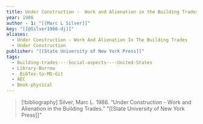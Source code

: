 ```yaml
---
title: Under Construction -  Work and Alienation in the Building Trades
year: 1986
author - 1: "[[Marc L Silver]]"
key: "[[@Silver1986-dj]]"
aliases:
  - Under Construction - Work And Alienation In The Building Trades
  - Under Construction
publisher: "[[State University of New York Press]]"
tags:
  - Building-trades----Social-aspects----United-States
  - Library-Borrow
  - _BibTex-to-MD-Git
  - AEC
  - Book-physical
---
```


> [!bibliography]
> Silver, Marc L. 1986. “Under Construction -  Work and Alienation in the Building Trades.” "[[State University of New York Press]]"